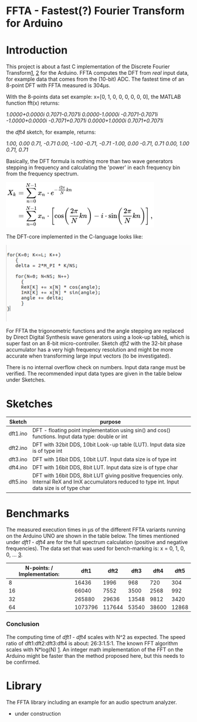 # FFTA - Fastest(?) Fourier Transform for Arduino

# Introduction
This project is about a fast C implementation of the Discrete Fourier Transform[1], [2] for the Arduino. FFTA computes the DFT from *real* input data, for example data that comes from the (10-bit) ADC.
The fastest time of an 8-point DFT with FFTA measured is 304μs.

With the 8-points data set example: x=[0, 1, 0, 0, 0, 0, 0, 0], the MATLAB function fft(x) returns:

*1.0000+0.0000i   0.7071-0.7071i   0.0000-1.0000i  -0.7071-0.7071i  -1.0000+0.0000i  -0.7071+0.7071i   0.0000+1.0000i   0.7071+0.7071i*

the *dft4* sketch, for example, returns:

*1.00,	0.00*
*0.71,	-0.71*
*0.00,	-1.00*
*-0.71,	-0.71*
*-1.00,	0.00*
*-0.71,	0.71*
*0.00,	1.00*
*0.71,	0.71*

Basically, the DFT formula is nothing more than two wave generators stepping in frequency and calculating the 'power' in each frequency bin from the frequency spectrum.

![DFT-formula](figures/DFT_formula.png  "DFT-formula")

The DFT-core implemented in the C-language looks like:

![DFT-loops](figures/dft-loop.png  "DFT-loops")

For FFTA the trigonometric functions and the angle stepping are replaced by Direct Digital Synthesis wave generators using a look-up table[4], which is super fast on an 8-bit micro-controller.
Sketch *dft2* with the 32-bit phase accumulator has a very high frequency resolution and might be more accurate when transforming large input vectors (to be investigated).

There is no internal overflow check on numbers. Input data range must be verified. The recommended input data types are given in the table below under Sketches.

# Sketches
Sketch | purpose
------ | -------
dft1.ino | DFT - floating point implementation using sin() and cos() functions. Input data type: double or int
dft2.ino | DFT with 32bit DDS, 10bit Look-up table (LUT). Input data size is of type int
dft3.ino | DFT with 16bit DDS, 10bit LUT. Input data size is of type int
dft4.ino | DFT with 16bit DDS, 8bit LUT. Input data size is of type char
dft5.ino | DFT with 16bit DDS, 8bit LUT giving positive frequencies only. Internal ReX and ImX accumulators reduced to type int. Input data size is of type char

# Benchmarks
The measured execution times in μs of the different FFTA variants running on the Arduino UNO are shown in the table below. The times mentioned under *dft1 - dft4* are for the full spectrum calculation (positive and negative frequencies).
The data set that was used for bench-marking is: x = 0, 1, 0, 0, ...  [3].

N-points: / Implementation: | dft1 | dft2 | dft3 | dft4 | dft5
--------------------------- | ---- | ---- | ---- | ---- | ----
8 | 16436 | 1996 | 968 | 720 | 304
16 | 66040 | 7552 | 3500 | 2568 | 992
32 | 265880 | 29636 | 13548 | 9812 | 3420
64 | 1073796 | 117644 | 53540 | 38600 | 12868

### Conclusion
The computing time of *dft1 - dft4* scales with N^2 as expected. The speed ratio of dft1:dft2:dft3:dft4 is about: 26:3:1.5:1.
The known FFT algorithm scales with N*log(N) [1]. An integer math implementation of the FFT on the Arduino might be faster than the method proposed here, but this needs to be confirmed.

# Library
The FFTA library including an example for an audio spectrum analyzer.

- under construction


[1]: https://en.wikipedia.org/wiki/Fast_Fourier_transform

[2]: http://www.fftw.org/

[3]: http://www.sccon.ca/sccon/fft/fft3.htm

[4]: https://github.com/MartinStokroos/NativeDDS
